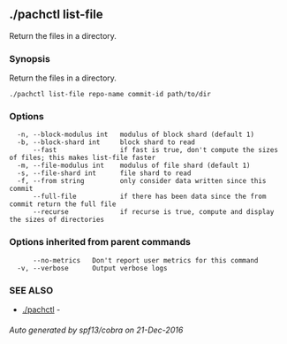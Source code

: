 ## ./pachctl list-file

Return the files in a directory.

### Synopsis


Return the files in a directory.

```
./pachctl list-file repo-name commit-id path/to/dir
```

### Options

```
  -n, --block-modulus int   modulus of block shard (default 1)
  -b, --block-shard int     block shard to read
      --fast                if fast is true, don't compute the sizes of files; this makes list-file faster
  -m, --file-modulus int    modulus of file shard (default 1)
  -s, --file-shard int      file shard to read
  -f, --from string         only consider data written since this commit
      --full-file           if there has been data since the from commit return the full file
      --recurse             if recurse is true, compute and display the sizes of directories
```

### Options inherited from parent commands

```
      --no-metrics   Don't report user metrics for this command
  -v, --verbose      Output verbose logs
```

### SEE ALSO
* [./pachctl](./pachctl.md)	 - 

###### Auto generated by spf13/cobra on 21-Dec-2016
